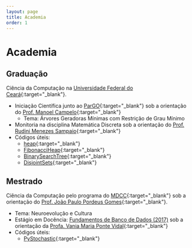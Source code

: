 ```yaml
---
layout: page
title: Academia
order: 1
---
```

# Academia
## Graduação
Ciência da Computação na [Universidade Federal do Ceará](http://www.ufc.br/){:target="_blank"}.
* Iniciação Científica junto ao [ParGO](http://www.lia.ufc.br/~pargo/){:target="_blank"} sob a orientação do [Prof. Manoel Campelo](http://lia.ufc.br/~mcampelo/){:target="_blank"}
	* Tema: Árvores Geradoras Mínimas com Restrição de Grau Mínimo
* Monitoria na disciplina Matemática Discreta sob a orientação do [Prof. Rudini Menezes Sampaio](http://www.lia.ufc.br/~rudini/){:target="_blank"}
* Códigos úteis:
    * [heap](https://github.com/arthurpaulino/heap){:target="_blank"}
    * [FibonacciHeap](https://github.com/arthurpaulino/FibonacciHeap){:target="_blank"}
    * [BinarySearchTree](https://github.com/arthurpaulino/BinarySearchTree){:target="_blank"}
    * [DisjointSets](https://github.com/arthurpaulino/DisjointSets){:target="_blank"}
    
## Mestrado
Ciência da Computação pelo programa do [MDCC](http://www.mdcc.ufc.br/){:target="_blank"} sob a orientação do [Prof. João Paulo Pordeus Gomes](http://lattes.cnpq.br/9553770402705512){:target="_blank"}.
* Tema: Neuroevolução e Cultura 
* Estágio em Docência: [Fundamentos de Banco de Dados (2017)](fbd) sob a orientação da [Profa. Vania Maria Ponte Vidal](http://lattes.cnpq.br/9431229866203038){:target="_blank"}
* Códigos úteis:
	* [PyStochastic](https://github.com/arthurpaulino/PyStochastic){:target="_blank"}
